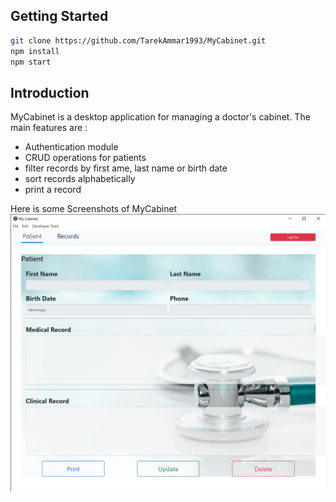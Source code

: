 

## Getting Started

```bash
git clone https://github.com/TarekAmmar1993/MyCabinet.git
npm install
npm start
```
## Introduction
MyCabinet is a desktop application for managing a doctor's cabinet. The main features are :

- Authentication module
- CRUD operations for patients
- filter records by first ame, last name or birth date
- sort records alphabetically 
- print a record

Here is some Screenshots of MyCabinet
![This is an image](src/images/Patient.png)

